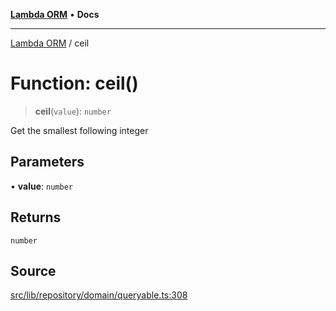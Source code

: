 [**Lambda ORM**](../README.md) • **Docs**

***

[Lambda ORM](../README.md) / ceil

# Function: ceil()

> **ceil**(`value`): `number`

Get the smallest following integer

## Parameters

• **value**: `number`

## Returns

`number`

## Source

[src/lib/repository/domain/queryable.ts:308](https://github.com/lambda-orm/lambdaorm-base/blob/1d2abad50f28511cd0e6125c8c883a452d54160f/src/lib/repository/domain/queryable.ts#L308)
